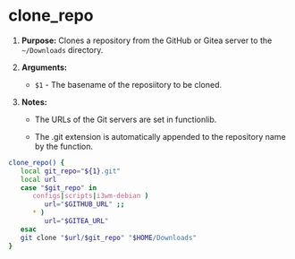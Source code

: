 # clone_repo

1. **Purpose:** Clones a repository from the GitHub or Gitea server to the `~/Downloads` directory.

2. **Arguments:**

   - `$1` - The basename of the reposiitory to be cloned.

3. **Notes:**

   - The URLs of the Git servers are set in functionlib.

   - The .git extension is automatically appended to the repository name by the function.

```bash
clone_repo() {
   local git_repo="${1}.git"
   local url
   case "$git_repo" in
      configs|scripts|i3wm-debian )
         url="$GITHUB_URL" ;;
      * )
         url="$GITEA_URL"
   esac
   git clone "$url/$git_repo" "$HOME/Downloads"
}
```
